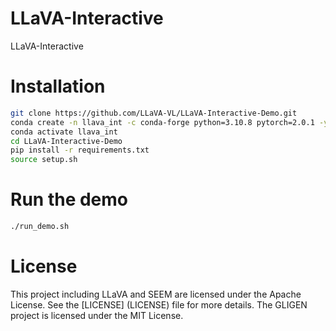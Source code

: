 # LLaVA-Interactive
LLaVA-Interactive

# Installation

```bash
git clone https://github.com/LLaVA-VL/LLaVA-Interactive-Demo.git
conda create -n llava_int -c conda-forge python=3.10.8 pytorch=2.0.1 -y
conda activate llava_int
cd LLaVA-Interactive-Demo
pip install -r requirements.txt
source setup.sh
```

# Run the demo
```bash
./run_demo.sh
```

# License
This project including LLaVA and SEEM are licensed under the Apache License. See the [LICENSE] (LICENSE) file for more details. The GLIGEN project is licensed under the MIT License.